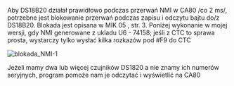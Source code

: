 Aby DS18B20 działał prawidłowo podczas przerwań NMI w CA80 /co 2 ms/, potrzebne jest blokowanie przerwań podczas zapisu i odczytu bajtu do/z DS18B20. Blokada jest opisana w MIK 05 , str. 3. Poniżej wykonanie w mojej wersji, gdy NMI generowane z ukladu U6 - 74158; jeśli z CTC to sprawa prosta, wystarczy tylko wysłać kilka rozkazów pod #F9 do CTC

![blokada_NMI-1](https://github.com/user-attachments/assets/01c2a7ce-3a2c-40d0-bcbf-fe610553413b)

Jeżeli mamy dwa lub więcej czujników DS1820 a nie znamy ich numerów seryjnych, program pomoże nam je odczytać i wyświetlić na CA80






